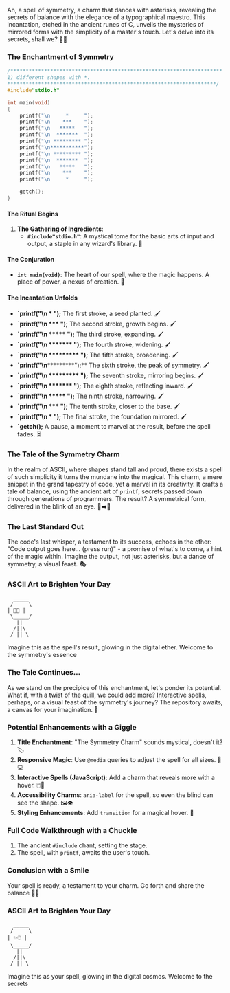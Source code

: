 Ah, a spell of symmetry, a charm that dances with asterisks, revealing the secrets of balance with the elegance of a typographical maestro. This incantation, etched in the ancient runes of C, unveils the mysteries of mirrored forms with the simplicity of a master's touch. Let's delve into its secrets, shall we? 📜✨

### The Enchantment of Symmetry

```c
/*********************************************************************
1) different shapes with *.
********************************************************************/
#include"stdio.h"

int main(void)
{
    printf("\n     *     ");
    printf("\n    ***    ");
    printf("\n   *****   ");
    printf("\n  *******  ");
    printf("\n ********* ");
    printf("\n***********");
    printf("\n ********* ");
    printf("\n  *******  ");
    printf("\n   *****   ");
    printf("\n    ***    ");
    printf("\n     *     ");

    getch();
}
```

#### The Ritual Begins

1. **The Gathering of Ingredients**:
   - **`#include"stdio.h"`**: A mystical tome for the basic arts of input and output, a staple in any wizard's library. 📖

#### The Conjuration

- **`int main(void)`**: The heart of our spell, where the magic happens. A place of power, a nexus of creation. 🌟

#### The Incantation Unfolds

- **`printf("\n     *     ");** The first stroke, a seed planted. 🖌️
- **`printf("\n    ***    ");** The second stroke, growth begins. 🖌️
- **`printf("\n   *****   ");** The third stroke, expanding. 🖌️
- **`printf("\n  *******  ");** The fourth stroke, widening. 🖌️
- **`printf("\n ********* ");** The fifth stroke, broadening. 🖌️
- **`printf("\n***********");** The sixth stroke, the peak of symmetry. 🖌️
- **`printf("\n ********* ");** The seventh stroke, mirroring begins. 🖌️
- **`printf("\n  *******  ");** The eighth stroke, reflecting inward. 🖌️
- **`printf("\n   *****   ");** The ninth stroke, narrowing. 🖌️
- **`printf("\n    ***    ");** The tenth stroke, closer to the base. 🖌️
- **`printf("\n     *     ");** The final stroke, the foundation mirrored. 🖌️
- **`getch();** A pause, a moment to marvel at the result, before the spell fades. ⏳

### The Tale of the Symmetry Charm

In the realm of ASCII, where shapes stand tall and proud, there exists a spell of such simplicity it turns the mundane into the magical. This charm, a mere snippet in the grand tapestry of code, yet a marvel in its creativity. It crafts a tale of balance, using the ancient art of `printf`, secrets passed down through generations of programmers. The result? A symmetrical form, delivered in the blink of an eye. 🐌➡️🚀

### The Last Standard Out

The code's last whisper, a testament to its success, echoes in the ether: "Code output goes here... (press run)" - a promise of what's to come, a hint of the magic within. Imagine the output, not just asterisks, but a dance of symmetry, a visual feast. 🎭

### ASCII Art to Brighten Your Day
```
  _____
 /     \
| 📏📢 |
 \_____/
   ||
  /||\
 / || \
```
Imagine this as the spell's result, glowing in the digital ether. Welcome to the symmetry's essence

### The Tale Continues...

As we stand on the precipice of this enchantment, let's ponder its potential. What if, with a twist of the quill, we could add more? Interactive spells, perhaps, or a visual feast of the symmetry's journey? The repository awaits, a canvas for your imagination. 🎨

### Potential Enhancements with a Giggle

1. **Title Enchantment**: "The Symmetry Charm" sounds mystical, doesn't it? 🏷️
2. **Responsive Magic**: Use `@media` queries to adjust the spell for all sizes. 📱💻
3. **Interactive Spells (JavaScript)**: Add a charm that reveals more with a hover. 🖱️🔮
4. **Accessibility Charms**: `aria-label` for the spell, so even the blind can see the shape. 🖼️👁️
5. **Styling Enhancements**: Add `transition` for a magical hover. 🌟

### Full Code Walkthrough with a Chuckle

1. The ancient `#include` chant, setting the stage.
2. The spell, with `printf`, awaits the user's touch.

### Conclusion with a Smile

Your spell is ready, a testament to your charm. Go forth and share the balance 🎉🔮

### ASCII Art to Brighten Your Day

```
  _____
 /     \
| ✨🖱️ |
 \_____/
   ||
  /||\
 / || \
```
Imagine this as your spell, glowing in the digital cosmos. Welcome to the secrets